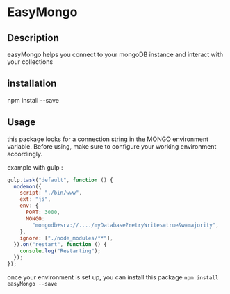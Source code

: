# EasyMongo

## Description

easyMongo helps you connect to your mongoDB instance and interact with your collections

## installation 

npm install --save

## Usage

this package looks for a connection string in the MONGO environment variable. Before using, make sure to configure your working environment accordingly.

example with gulp :

``` javascript
gulp.task("default", function () {
  nodemon({
    script: "./bin/www",
    ext: "js",
    env: {
      PORT: 3000,
      MONGO:
        "mongodb+srv://..../myDatabase?retryWrites=true&w=majority",
    },
    ignore: ["./node_modules/**"],
  }).on("restart", function () {
    console.log("Restarting");
  });
});
```

once your environment is set up, you can install this package 
`npm install easyMongo --save`
